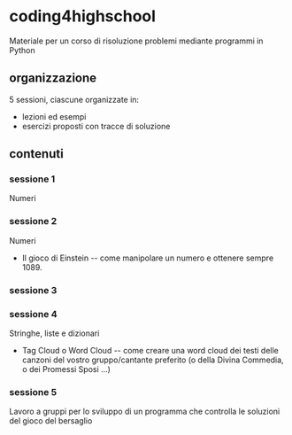 # coding4highschool
Materiale per un corso di risoluzione problemi mediante programmi in Python

## organizzazione
5 sessioni, ciascune organizzate in:
+ lezioni ed esempi
+ esercizi proposti con tracce di soluzione

## contenuti

### sessione 1
Numeri

### sessione 2
Numeri
+ Il gioco di Einstein -- come manipolare un numero e ottenere sempre 1089.

### sessione 3

### sessione 4
Stringhe, liste e dizionari
+ Tag Cloud o Word Cloud -- come creare una word cloud dei testi delle canzoni del vostro gruppo/cantante preferito (o della Divina Commedia, o dei Promessi Sposi ...)

### sessione 5
Lavoro a gruppi per lo sviluppo di un programma che controlla le soluzioni del gioco del bersaglio
